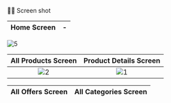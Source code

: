 📸📸 Screen shot


Home Screen      | -       
:-------------------------:|:-------------------------:
![5](https://user-images.githubusercontent.com/77027841/220716448-1fe3b559-8b0d-4194-babb-42c1a03500c3.jpeg)

All Products Screen             |  Product Details Screen
:-------------------------:|:-------------------------:
![2](https://user-images.githubusercontent.com/77027841/220716020-9d864b3f-2e30-4205-8ce4-37e868e93e1f.jpeg) | ![1](https://user-images.githubusercontent.com/77027841/220715998-489db376-1d92-46ce-9cd4-73dfe91412f3.jpeg)

All Offers Screen             |  All Categories Screen
:-------------------------:|:-------------------------:



